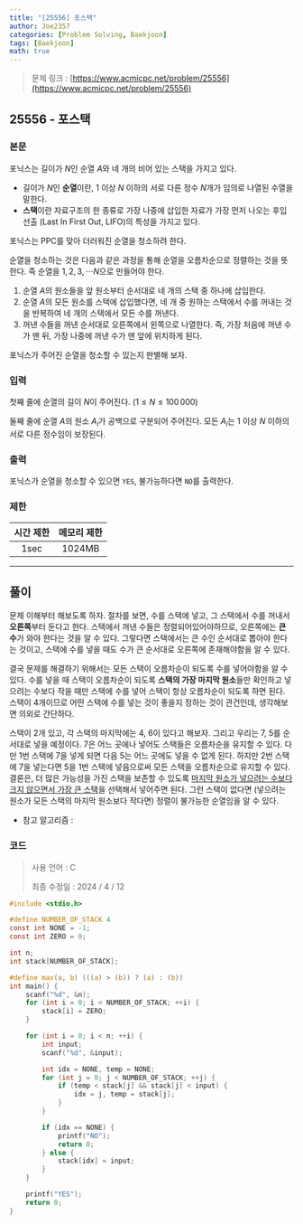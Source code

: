 ```yaml
---
title: "[25556] 포스택"
author: Joe2357
categories: [Problem Solving, Baekjoon]
tags: [Baekjoon]
math: true
---
```


> 문제 링크 : [https://www.acmicpc.net/problem/25556](https://www.acmicpc.net/problem/25556)



## 25556 - 포스택

### 본문

포닉스는 길이가 $N$인 순열 $A$와 네 개의 비어 있는 스택을 가지고 있다.

- 길이가 $N$인 **순열**이란, $1$ 이상 $N$ 이하의 서로 다른 정수 $N$개가 임의로 나열된 수열을 말한다.
- **스택**이란 자료구조의 한 종류로 가장 나중에 삽입한 자료가 가장 먼저 나오는 후입선출 (Last In First Out, LIFO)의 특성을 가지고 있다.

포닉스는 PPC를 맞아 더러워진 순열을 청소하려 한다.

순열을 청소하는 것은 다음과 같은 과정을 통해 순열을 오름차순으로 정렬하는 것을 뜻한다. 즉 순열을 $1, 2, 3, \cdots N$으로 만들어야 한다.

1. 순열 $A$의 원소들을 앞 원소부터 순서대로 네 개의 스택 중 하나에 삽입한다.
2. 순열 $A$의 모든 원소를 스택에 삽입했다면, 네 개 중 원하는 스택에서 수를 꺼내는 것을 반복하여 네 개의 스택에서 모든 수를 꺼낸다.
3. 꺼낸 수들을 꺼낸 순서대로 오른쪽에서 왼쪽으로 나열한다. 즉, 가장 처음에 꺼낸 수가 맨 뒤, 가장 나중에 꺼낸 수가 맨 앞에 위치하게 된다.

포닉스가 주어진 순열을 청소할 수 있는지 판별해 보자.



### 입력

첫째 줄에 순열의 길이 $N$이 주어진다. $(1 ≤ N ≤ 100\,000)$ 

둘째 줄에 순열 $A$의 원소 $A_i$가 공백으로 구분되어 주어진다. 모든 $A_i$는 $1$ 이상 $N$ 이하의 서로 다른 정수임이 보장된다.



### 출력

포닉스가 순열을 청소할 수 있으면 `YES`, 불가능하다면 `NO`를 출력한다.



### 제한

| 시간 제한 | 메모리 제한 |
| :-------: | :---------: |
|   1sec    |   1024MB    |

---



## 풀이

문제 이해부터 해보도록 하자. 절차를 보면, 수를 스택에 넣고, 그 스택에서 수를 꺼내서 **오른쪽**부터 둔다고 한다. 스택에서 꺼낸 수들은 정렬되어있어야하므로, 오른쪽에는 **큰 수**가 와야 한다는 것을 알 수 있다. 그렇다면 스택에서는 큰 수인 순서대로 뽑아야 한다는 것이고, 스택에 수를 넣을 때도 수가 큰 순서대로 오른쪽에 존재해야함을 알 수 있다.

결국 문제를 해결하기 위해서는 모든 스택이 오름차순이 되도록 수를 넣어야함을 알 수 있다. 수를 넣을 때 스택이 오름차순이 되도록 **스택의 가장 마지막 원소**들만 확인하고 넣으려는 수보다 작을 때만 스택에 수를 넣어 스택이 항상 오름차순이 되도록 하면 된다. 스택이 4개이므로 어떤 스택에 수를 넣는 것이 좋을지 정하는 것이 관건인데, 생각해보면 의외로 간단하다.

스택이 2개 있고, 각 스택의 마지막에는 $4$, $6$이 있다고 해보자. 그리고 우리는 $7$, $5$를 순서대로 넣을 예정이다. $7$은 어느 곳에나 넣어도 스택들은 오름차순을 유지할 수 있다. 다만 1번 스택에 $7$을 넣게 되면 다음 $5$는 어느 곳에도 넣을 수 없게 된다. 하지만 2번 스택에 $7$을 넣는다면 $5$을 1번 스택에 넣음으로써 모든 스택을 오름차순으로 유지할 수 있다. 결론은, 더 많은 가능성을 가진 스택을 보존할 수 있도록 <u>마지막 원소가 넣으려는 수보다 크지 않으면서 가장 큰 스택</u>을 선택해서 넣어주면 된다. 그런 스택이 없다면 (넣으려는 원소가 모든 스택의 마지막 원소보다 작다면) 정렬이 불가능한 순열임을 알 수 있다.

- 참고 알고리즘 : 

  

### 코드

> 사용 언어 : C  
>
> 최종 수정일 : 2024 / 4 / 12

```c
#include <stdio.h>

#define NUMBER_OF_STACK 4
const int NONE = -1;
const int ZERO = 0;

int n;
int stack[NUMBER_OF_STACK];

#define max(a, b) (((a) > (b)) ? (a) : (b))
int main() {
    scanf("%d", &n);
    for (int i = 0; i < NUMBER_OF_STACK; ++i) {
        stack[i] = ZERO;
    }

    for (int i = 0; i < n; ++i) {
        int input;
        scanf("%d", &input);

        int idx = NONE, temp = NONE;
        for (int j = 0; j < NUMBER_OF_STACK; ++j) {
            if (temp < stack[j] && stack[j] < input) {
                idx = j, temp = stack[j];
            }
        }

        if (idx == NONE) {
            printf("NO");
            return 0;
        } else {
            stack[idx] = input;
        }
    }

    printf("YES");
    return 0;
}
```
